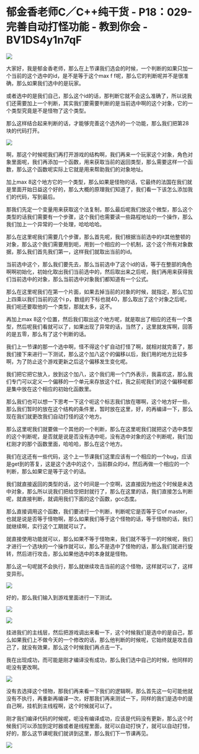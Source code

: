 # 郁金香老师C／C++纯干货 - P18：029-完善自动打怪功能 - 教到你会 - BV1DS4y1n7qF

![](img/742d9346ff94bed39e99d585e857a5b7_0.png)

大家好，我是郁金香老师，那么在上节课我们选会的时候，一个判断的如果只加一个当前的这个选中的id，是不是等于这个max f f呢，那么它的判断呢并不是很准确，那么如果我们选中的是玩家。

或者选中的是我们自己，那么这个id的话，那判断它就不会这么准确了，所以说我们还需要加上一个判断，其实我们要需要判断的是当前选中啊的这个对象，它的一个类型究竟是不是怪物了这个类型。

那么这样结合起来判断的话，才能够完善这个选外的一个功能，那么我们把第28块的代码打开。

![](img/742d9346ff94bed39e99d585e857a5b7_2.png)

啊，那这个时候呢我们再打开游戏的结构啊，我们再来一个玩家这个对象，角色对象里面呢，我们再添加一个函数，用来获取当前的返回类型，那么需要这样一个函数，那么这个函数呢实际上它就是用来帮助我们的对象地址。

加上max 8这个地方它的一个类型，那么如果是怪物的话，它最终的法国在我们就是里面开始日益这个好的，那么大概的原理我们知道了，我们看一下该怎么添加我们的代码，写到最后。

那我们先定一个变量用来获取这个法复制，那么最后呢我们放这个微型，那么这个类型的话我们需要有一个步骤，这个我们也需要读一些路程地址的一个操作，那么我们加上一个异常的一个处理，哈哈哈哈。

那么在这里呢我们需要几个步骤，那么首先呢，我们根据当前选中的it其他整顿的对象，那么这个我们需要用到呃，用到一个相应的一个机制，这个这个所有对象数据，那么我们首先我们第一，这样我们就取出当前的id。

当前选中这个，那么我们要先去，那么当前选中了这个id的话，等于在整部的角色啊啊初始化，初始化取出我们当前选中的，然后取出来之后呢，我们再用来获得我们当前选中的对象，那么当前选中对象我们都知道有一个公式。

那么在这里呢我们在第一个片面，如果去掉当前的对象的时候，就指定，那么它加上四乘以我们当前的这个i p，数组的下标也就40，那么取出了这个对象之后呢，我们呃还要取他的一个类型，那就太多，这不。

再加上max 8这个位置，然后我们取出这个地方呢，就是取出了相应的还有一个类型，然后呢我们看就可以了，如果出现了异常的话，当然了，这里就发挥啊，回答的是五零，那么有了这个判断的话。

我们上一节课的那一个选中啊，怪不得这个扩自动打怪了啊，就相对就完善了，那我们接下来进行一下测试，那么这个加八这个的偏移以后，我们用的地方比较多啊，为了防止这个游戏更新之后这个偏移发生变化呢。

我们把它把它放入，放到这个加八，这个我们用一个门外表示，我喜欢这，那么我们专门可以定义一个偏移的一个单元来存放这个红，我之前呢我们的这个偏移呢都是集中放在这个相应的初始化函数里。

那么我们也可以想一下思考一下这个呃这个标志我们放在哪啊，这个地方好一些，那么我们暂时的放在这个结构的条件里，暂时放在这里，好，的再编译一下，那么现在我们就更改我们自动打怪的这个地方。

那么这里呢我们就要做一个其他的一个判断，那么在这里呢我们就把这个选中类型的这个判断呢，是否就是说是否没有选中呃，没有选中对象的这个判断呢，我们加杠刚才的那个函数里面，哈哈哈，那么在这个地方。

我们在这还有一些代码，这个上一节课我们这里应该有一个相应的一个bug，应该是get到的答复，这是这个选中的这个，当前群众的id，然后再做一个相应的一个判断，那么如果它是等于这个的话。

我们就直接返回的类型的话，这个时间是一个空啊，这直接因为他这个时候是未选中对象，那么所以说我们把给空把封就行了，那么在这里的话，我们直接怎么判断呢，就直接判断，就调用我们下面的这个函数，gcc态度。

那么直接调用这个函数，我们要进行一个判断，判断呢它是否等于它of master，也就是说是否等于怪物啊，那么如果我们等于这个怪物的话，等于怪物的话，我们就继续啊，实行这个工期就可以了。

就直接使用功能就可以，那么如果不等于怪物来，我们就不等于一的时候呢，我们才进行一个选块的一个操作就可以，那么不是选中了怪物的话，那么我们就进行旋转，然后进行攻击，那么如果他选中的本身就是怪物。

那么这一句呢就不会执行，那么就继续攻击当前的这个怪物，这样就可以了，这样变异形。

![](img/742d9346ff94bed39e99d585e857a5b7_4.png)

好的，那么我们输入到游戏里面进行一下测试。

![](img/742d9346ff94bed39e99d585e857a5b7_6.png)

![](img/742d9346ff94bed39e99d585e857a5b7_7.png)

挂进我们的主线层，然后把游戏调出来看一下，这个时候我们是选中的是自己，那么如果我们上不做今天的一个修改的话，那么他判断的时候呢，它始终就是攻击自己了，就没有效果，那么这个时候我们再点击一下。

我在出现成功，而可能是刚才编译没有成功，那么我们选中自己的时候，他同样的呃没有更改啊。

![](img/742d9346ff94bed39e99d585e857a5b7_9.png)

没有去选择这个怪物，那我们再来看一下我们的逻辑啊，那么首先这一句可能他就没有不执行，再重新再编译一次，好那我们再来测试一下，同样的我们是选中的是自己啊，挂机到主线程啊，这个时候就可以了。

刚才我们编译代码的时候呢，呃没有编译成功，应该是代码没有更新，那么这个时候我们可以添加到定时器或者是线程里面，就可以自动打快了，就可以自动打怪，好的，那么这节课呢我们就讲到这里，那么我们下一节课再见。



![](img/742d9346ff94bed39e99d585e857a5b7_11.png)